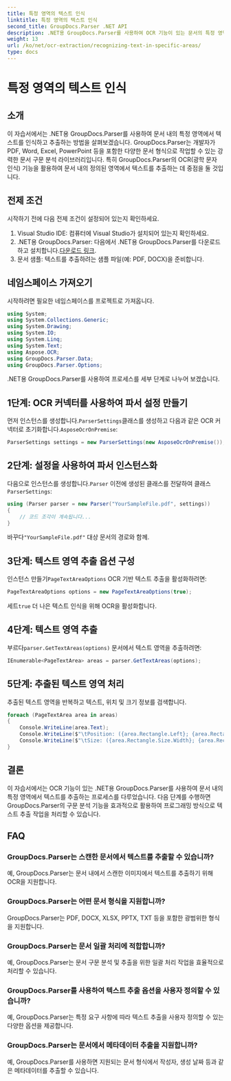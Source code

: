 ```yaml
---
title: 특정 영역의 텍스트 인식
linktitle: 특정 영역의 텍스트 인식
second_title: GroupDocs.Parser .NET API
description: .NET용 GroupDocs.Parser를 사용하여 OCR 기능이 있는 문서의 특정 영역에서 텍스트를 추출하는 방법을 알아보세요.
weight: 13
url: /ko/net/ocr-extraction/recognizing-text-in-specific-areas/
type: docs
---
```

# 특정 영역의 텍스트 인식

## 소개
이 자습서에서는 .NET용 GroupDocs.Parser를 사용하여 문서 내의 특정 영역에서 텍스트를 인식하고 추출하는 방법을 살펴보겠습니다. GroupDocs.Parser는 개발자가 PDF, Word, Excel, PowerPoint 등을 포함한 다양한 문서 형식으로 작업할 수 있는 강력한 문서 구문 분석 라이브러리입니다. 특히 GroupDocs.Parser의 OCR(광학 문자 인식) 기능을 활용하여 문서 내의 정의된 영역에서 텍스트를 추출하는 데 중점을 둘 것입니다.
## 전제 조건
시작하기 전에 다음 전제 조건이 설정되어 있는지 확인하세요.
1. Visual Studio IDE: 컴퓨터에 Visual Studio가 설치되어 있는지 확인하세요.
2.  .NET용 GroupDocs.Parser: 다음에서 .NET용 GroupDocs.Parser를 다운로드하고 설치합니다.[다운로드 링크](https://releases.groupdocs.com/parser/net/).
3. 문서 샘플: 텍스트를 추출하려는 샘플 파일(예: PDF, DOCX)을 준비합니다.

## 네임스페이스 가져오기
시작하려면 필요한 네임스페이스를 프로젝트로 가져옵니다.
```csharp
using System;
using System.Collections.Generic;
using System.Drawing;
using System.IO;
using System.Linq;
using System.Text;
using Aspose.OCR;
using GroupDocs.Parser.Data;
using GroupDocs.Parser.Options;
```

.NET용 GroupDocs.Parser를 사용하여 프로세스를 세부 단계로 나누어 보겠습니다.
## 1단계: OCR 커넥터를 사용하여 파서 설정 만들기
 먼저 인스턴스를 생성합니다.`ParserSettings`클래스를 생성하고 다음과 같은 OCR 커넥터로 초기화합니다.`AsposeOcrOnPremise`:
```csharp
ParserSettings settings = new ParserSettings(new AsposeOcrOnPremise());
```
## 2단계: 설정을 사용하여 파서 인스턴스화
 다음으로 인스턴스를 생성합니다.`Parser` 이전에 생성된 클래스를 전달하여 클래스`ParserSettings`:
```csharp
using (Parser parser = new Parser("YourSampleFile.pdf", settings))
{
    // 코드 조각이 계속됩니다...
}
```
 바꾸다`"YourSampleFile.pdf"` 대상 문서의 경로와 함께.
## 3단계: 텍스트 영역 추출 옵션 구성
 인스턴스 만들기`PageTextAreaOptions` OCR 기반 텍스트 추출을 활성화하려면:
```csharp
PageTextAreaOptions options = new PageTextAreaOptions(true);
```
 세트`true` 더 나은 텍스트 인식을 위해 OCR을 활성화합니다.
## 4단계: 텍스트 영역 추출
 부르다`parser.GetTextAreas(options)` 문서에서 텍스트 영역을 추출하려면:
```csharp
IEnumerable<PageTextArea> areas = parser.GetTextAreas(options);
```
## 5단계: 추출된 텍스트 영역 처리
추출된 텍스트 영역을 반복하고 텍스트, 위치 및 크기 정보를 검색합니다.
```csharp
foreach (PageTextArea area in areas)
{
    Console.WriteLine(area.Text);
    Console.WriteLine($"\tPosition: ({area.Rectangle.Left}; {area.Rectangle.Top})");
    Console.WriteLine($"\tSize: ({area.Rectangle.Size.Width}; {area.Rectangle.Size.Height})");
}
```

## 결론
이 자습서에서는 OCR 기능이 있는 .NET용 GroupDocs.Parser를 사용하여 문서 내의 특정 영역에서 텍스트를 추출하는 프로세스를 다루었습니다. 다음 단계를 수행하면 GroupDocs.Parser의 구문 분석 기능을 효과적으로 활용하여 프로그래밍 방식으로 텍스트 추출 작업을 처리할 수 있습니다.

## FAQ
### GroupDocs.Parser는 스캔한 문서에서 텍스트를 추출할 수 있습니까?
예, GroupDocs.Parser는 문서 내에서 스캔한 이미지에서 텍스트를 추출하기 위해 OCR을 지원합니다.
### GroupDocs.Parser는 어떤 문서 형식을 지원합니까?
GroupDocs.Parser는 PDF, DOCX, XLSX, PPTX, TXT 등을 포함한 광범위한 형식을 지원합니다.
### GroupDocs.Parser는 문서 일괄 처리에 적합합니까?
예, GroupDocs.Parser는 문서 구문 분석 및 추출을 위한 일괄 처리 작업을 효율적으로 처리할 수 있습니다.
### GroupDocs.Parser를 사용하여 텍스트 추출 옵션을 사용자 정의할 수 있습니까?
예, GroupDocs.Parser는 특정 요구 사항에 따라 텍스트 추출을 사용자 정의할 수 있는 다양한 옵션을 제공합니다.
### GroupDocs.Parser는 문서에서 메타데이터 추출을 지원합니까?
예, GroupDocs.Parser를 사용하면 지원되는 문서 형식에서 작성자, 생성 날짜 등과 같은 메타데이터를 추출할 수 있습니다.